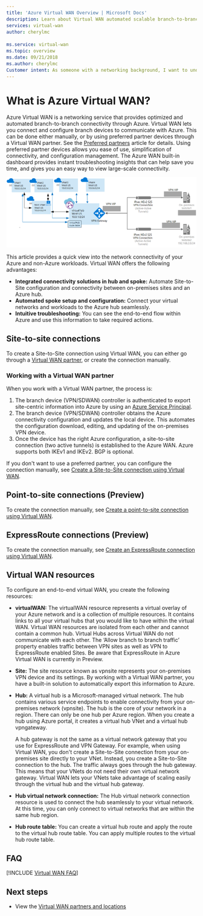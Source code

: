 ```yaml
---
title: 'Azure Virtual WAN Overview | Microsoft Docs'
description: Learn about Virtual WAN automated scalable branch-to-branch connectivity.
services: virtual-wan
author: cherylmc

ms.service: virtual-wan
ms.topic: overview
ms.date: 09/21/2018
ms.author: cherylmc
Customer intent: As someone with a networking background, I want to understand what Virtual WAN is and if it is the right choice for my Azure network.
---
```


# What is Azure Virtual WAN?

Azure Virtual WAN is a networking service that provides optimized and automated branch-to-branch connectivity through Azure. Virtual WAN lets you connect and configure branch devices to communicate with Azure. This can be done either manually, or by using preferred partner devices through a Virtual WAN partner. See the [Preferred partners](https://go.microsoft.com/fwlink/p/?linkid=2019615) article for details. Using preferred partner devices allows you ease of use, simplification of connectivity, and configuration management. The Azure WAN built-in dashboard provides instant troubleshooting insights that can help save you time, and gives you an easy way to view large-scale connectivity.

![Virtual WAN diagram](./media/virtual-wan-about/newvwan.png)

This article provides a quick view into the network connectivity of your Azure and non-Azure workloads. Virtual WAN offers the following advantages:

* **Integrated connectivity solutions in hub and spoke:** Automate Site-to-Site configuration and connectivity between on-premises sites and an Azure hub.
* **Automated spoke setup and configuration:** Connect your virtual networks and workloads to the Azure hub seamlessly.
* **Intuitive troubleshooting:** You can see the end-to-end flow within Azure and use this information to take required actions.

## <a name="s2s"></a>Site-to-site connections

To create a Site-to-Site connection using Virtual WAN, you can either go through a [Virtual WAN partner](https://go.microsoft.com/fwlink/p/?linkid=2019615), or create the connection manually.

### <a name="s2spartner"></a>Working with a Virtual WAN partner

When you work with a Virtual WAN partner, the process is:

1. The branch device (VPN/SDWAN) controller is authenticated to export site-centric information into Azure by using an [Azure Service Principal](../azure-resource-manager/resource-group-create-service-principal-portal.md).
2. The branch device (VPN/SDWAN) controller obtains the Azure connectivity configuration and updates the local device. This automates the configuration download, editing, and updating of the on-premises VPN device.
3. Once the device has the right Azure configuration, a site-to-site connection (two active tunnels) is established to the Azure WAN. Azure supports both IKEv1 and IKEv2. BGP is optional.


If you don't want to use a preferred partner, you can configure the connection manually, see [Create a Site-to-Site connection using Virtual WAN](virtual-wan-site-to-site-portal.md).

## <a name="p2s"></a>Point-to-site connections (Preview)

To create the connection manually, see [Create a point-to-site connection using Virtual WAN](https://go.microsoft.com/fwlink/p/?linkid=2020051&clcid).

## <a name="er"></a>ExpressRoute connections (Preview)

To create the connection manually, see [Create an ExpressRoute connection using Virtual WAN](https://go.microsoft.com/fwlink/p/?linkid=2020148&clcid).


## <a name="resources"></a>Virtual WAN resources

To configure an end-to-end virtual WAN, you create the following resources:

* **virtualWAN:** The virtualWAN resource represents a virtual overlay of your Azure network and is a collection of multiple resources. It contains links to all your virtual hubs that you would like to have within the virtual WAN. Virtual WAN resources are isolated from each other and cannot contain a common hub. Virtual Hubs across Virtual WAN do not communicate with each other. The ‘Allow branch to branch traffic’ property enables traffic between VPN sites as well as VPN to ExpressRoute enabled Sites. Be aware that ExpressRoute in Azure Virtual WAN is currently in Preview.

* **Site:** The site resource known as vpnsite represents your on-premises VPN device and its settings. By working with a Virtual WAN partner, you have a built-in solution to automatically export this information to Azure.

* **Hub:** A virtual hub is a Microsoft-managed virtual network. The hub contains various service endpoints to enable connectivity from your on-premises network (vpnsite). The hub is the core of your network in a region. There can only be one hub per Azure region. When you create a hub using Azure portal, it creates a virtual hub VNet and a virtual hub vpngateway.

  A hub gateway is not the same as a virtual network gateway that you use for ExpressRoute and VPN Gateway. For example, when using Virtual WAN, you don't create a Site-to-Site connection from your on-premises site directly to your VNet. Instead, you create a Site-to-Site connection to the hub. The traffic always goes through the hub gateway. This means that your VNets do not need their own virtual network gateway. Virtual WAN lets your VNets take advantage of scaling easily through the virtual hub and the virtual hub gateway. 

* **Hub virtual network connection:** The Hub virtual network connection resource is used to connect the hub seamlessly to your virtual network. At this time, you can only connect to virtual networks that are within the same hub region.

* **Hub route table:**  You can create a virtual hub route and apply the route to the virtual hub route table. You can apply multiple routes to the virtual hub route table.

## <a name="faq"></a>FAQ

[!INCLUDE [Virtual WAN FAQ](../../includes/virtual-wan-faq-include.md)]


## Next steps

* View the [Virtual WAN partners and locations](https://aka.ms/virtualwan)